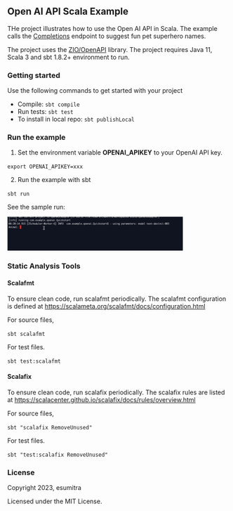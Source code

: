 ## Open AI API Scala Example
THe project illustrates how to use the Open AI API in Scala. The example calls the [Completions](https://platform.openai.com/docs/api-reference/completions) endpoint to suggest fun pet superhero names. 

The project uses the [ZIO/OpenAPI](https://github.com/zio/zio-openai) library. The project requires Java 11, Scala 3 and sbt 1.8.2+ environment to run.

### Getting started
 Use the following commands to get started with your project

 - Compile: `sbt compile`
 - Run tests: `sbt test`
 - To install in local repo: `sbt publishLocal`

### Run the example
1. Set the environment variable **OPENAI_APIKEY** to your OpenAI API key.

`export OPENAI_APIKEY=xxx`

2. Run the example with sbt

`sbt run`

See the sample run:

[<img src="./images/openai-completions-api.gif" width="400">](./images/openai-completions-api.gif)

### Static Analysis Tools

#### Scalafmt
To ensure clean code, run scalafmt periodically. The scalafmt configuration is defined at https://scalameta.org/scalafmt/docs/configuration.html

For source files,

`sbt scalafmt`

For test files.

`sbt test:scalafmt`

#### Scalafix
To ensure clean code, run scalafix periodically. The scalafix rules are listed at https://scalacenter.github.io/scalafix/docs/rules/overview.html

For source files,

`sbt "scalafix RemoveUnused"`

For test files.

`sbt "test:scalafix RemoveUnused"`

### License
Copyright 2023, esumitra

Licensed under the MIT License.
